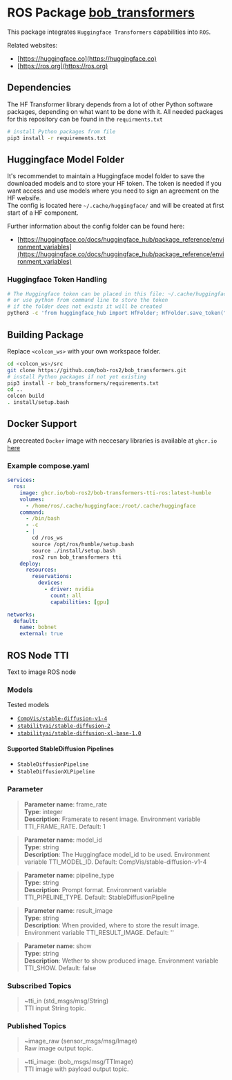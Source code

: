 # ROS Package [bob_transformers](https://github.com/bob-ros2/bob_transformers)
This package integrates `Huggingface Transformers` capabilities into `ROS`.

Related websites:

* [https://huggingface.co](https://huggingface.co)
* [https://ros.org](https://ros.org)

## Dependencies
The HF Transformer library depends from a lot of other Python software packages, depending on what want to be done with it. All needed packages for this repository can be found in the `requirments.txt`

```bash
# install Python packages from file
pip3 install -r requirements.txt
```

## Huggingface Model Folder
It's recommendet to maintain a Huggingface model folder to save the downloaded models and to store your HF token. The token is needed if you want access and use models where you need to sign an agreement on the HF websife.\
The config is located here `~/.cache/huggingface/` and will be created at first start of a HF component. 

Further information about the config folder can be found here:
* [https://huggingface.co/docs/huggingface_hub/package_reference/environment_variables](https://huggingface.co/docs/huggingface_hub/package_reference/environment_variables)

### Huggingface Token Handling

```bash
# The Huggingface token can be placed in this file: ~/.cache/huggingface/token
# or use python from command line to store the token
# if the folder does not exists it will be created
python3 -c 'from huggingface_hub import HfFolder; HfFolder.save_token("your_hf_token")'

```

## Building Package

Replace `<colcon_ws>` with your own workspace folder.

```bash
cd <colcon_ws>/src
git clone https://github.com/bob-ros2/bob_transformers.git
# install Python packages if not yet existing
pip3 install -r bob_transformers/requirements.txt
cd ..
colcon build
. install/setup.bash
```

## Docker Support

A precreated `Docker` image with neccesary libraries is available at `ghcr.io`  [here](https://github.com/bob-ros2/bob_transformers/pkgs/container/bob-transformers-tti-ros)

### Example compose.yaml

```YAML
services:
  ros:
    image: ghcr.io/bob-ros2/bob-transformers-tti-ros:latest-humble
    volumes:
      - /home/ros/.cache/huggingface:/root/.cache/huggingface
    command:
      - /bin/bash
      - -c
      - |
        cd /ros_ws
        source /opt/ros/humble/setup.bash
        source ./install/setup.bash
        ros2 run bob_transformers tti
    deploy:
      resources:
        reservations:
          devices:
            - driver: nvidia
              count: all
              capabilities: [gpu]

networks:
  default:
    name: bobnet
    external: true
```

## ROS Node TTI
Text to image ROS node

### Models
Tested models
* [`CompVis/stable-diffusion-v1-4`](https://huggingface.co/CompVis/stable-diffusion-v1-4)
* [`stabilityai/stable-diffusion-2`](https://huggingface.co/stabilityai/stable-diffusion-2)
* [`stabilityai/stable-diffusion-xl-base-1.0`](https://huggingface.co/stabilityai/stable-diffusion-xl-base-1.0)

#### Supported StableDiffusion Pipelines
* `StableDiffusionPipeline`
* `StableDiffusionXLPipeline`

### Parameter

> **Parameter name**: frame_rate\
> **Type**: integer\
> **Description**: Framerate to resent image. Environment variable TTI_FRAME_RATE. Default: 1

> **Parameter name**: model_id\
> **Type**: string\
> **Description**: The Huggingface model_id to be used. Environment variable TTI_MODEL_ID. Default: CompVis/stable-diffusion-v1-4

> **Parameter name**: pipeline_type\
> **Type**: string\
> **Description**: Prompt format. Environment variable TTI_PIPELINE_TYPE. Default: StableDiffusionPipeline

> **Parameter name**: result_image\
> **Type**: string\
> **Description**: When provided, where to store the result image. Environment variable TTI_RESULT_IMAGE. Default: ''

> **Parameter name**: show\
> **Type**: string\
> **Description**: Wether to show produced image. Environment variable TTI_SHOW. Default: false

### Subscribed Topics

> ~tti_in (std_msgs/msg/String)\
TTI input String topic.

### Published Topics

> ~image_raw (sensor_msgs/msg/Image)\
Raw image output topic.

> ~tti_image: (bob_msgs/msg/TTImage)\
TTI image with payload output topic.
